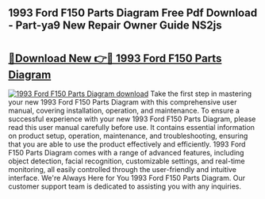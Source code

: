 ## 1993 Ford F150 Parts Diagram Free Pdf Download - Part-ya9 New Repair Owner Guide NS2js

# <h2><a href="http://dfheq70.blite.top/?on=1993+Ford+F150+Parts+Diagram">🔗Download New 👉🔴 1993 Ford F150 Parts Diagram</a></h2>

[![1993 Ford F150 Parts Diagram download](https://i.imgur.com/lujVjoI.png)](http://dfheq70.blite.top/?on=1993+Ford+F150+Parts+Diagram)
Take the first step in mastering your new 1993 Ford F150 Parts Diagram with this comprehensive user manual, covering installation, operation, and maintenance. To ensure a successful experience with your new 1993 Ford F150 Parts Diagram, please read this user manual carefully before use. It contains essential information on product setup, operation, maintenance, and troubleshooting, ensuring that you are able to use the product effectively and efficiently. 1993 Ford F150 Parts Diagram comes with a range of advanced features, including object detection, facial recognition, customizable settings, and real-time monitoring, all easily controlled through the user-friendly and intuitive interface. We're Always Here for You 1993 Ford F150 Parts Diagram. Our customer support team is dedicated to assisting you with any inquiries.
